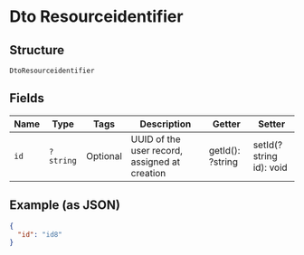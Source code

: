 
# Dto Resourceidentifier

## Structure

`DtoResourceidentifier`

## Fields

| Name | Type | Tags | Description | Getter | Setter |
|  --- | --- | --- | --- | --- | --- |
| `id` | `?string` | Optional | UUID of the user record, assigned at creation | getId(): ?string | setId(?string id): void |

## Example (as JSON)

```json
{
  "id": "id8"
}
```

